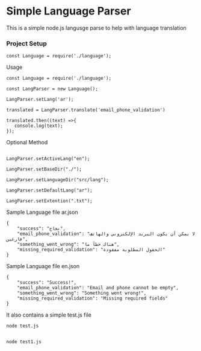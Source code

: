 # Simple Language Parser

This is a simple node.js langusge parse to help with language translation

### Project Setup ###



```
const Language = require('./language');
```


Usage

```
const Language = require('./language');

const LangParser = new Language();

LangParser.setLang('ar');

translated = LangParser.translate('email_phone_validation')

translated.then((text) =>{
   console.log(text);
});

```

Optional Method

```

LangParser.setActiveLang("en");

LangParser.setBaseDir("./");

LangParser.setLanguageDir("src/lang");

LangParser.setDefaultLang("ar");

LangParser.setExtention(".txt");

```

Sample Language file ar.json

```
{
    "success": "نجاح",
    "email_phone_validation": "لا يمكن أن يكون البريد الإلكتروني والهاتف فارغين",
    "something_went_wrong": "هناك خطأ ما",
    "missing_required_validation": "الحقول المطلوبة مفقودة"
}
```

Sample Language file en.json

```
{
    "success": "Success!",
    "email_phone_validation": "Email and phone cannot be empty",
    "something_went_wrong": "Something went wrong!",
    "missing_required_validation": "Missing required fields"
}
```


It also contains a simple test.js file

```
node test.js


node test1.js
```